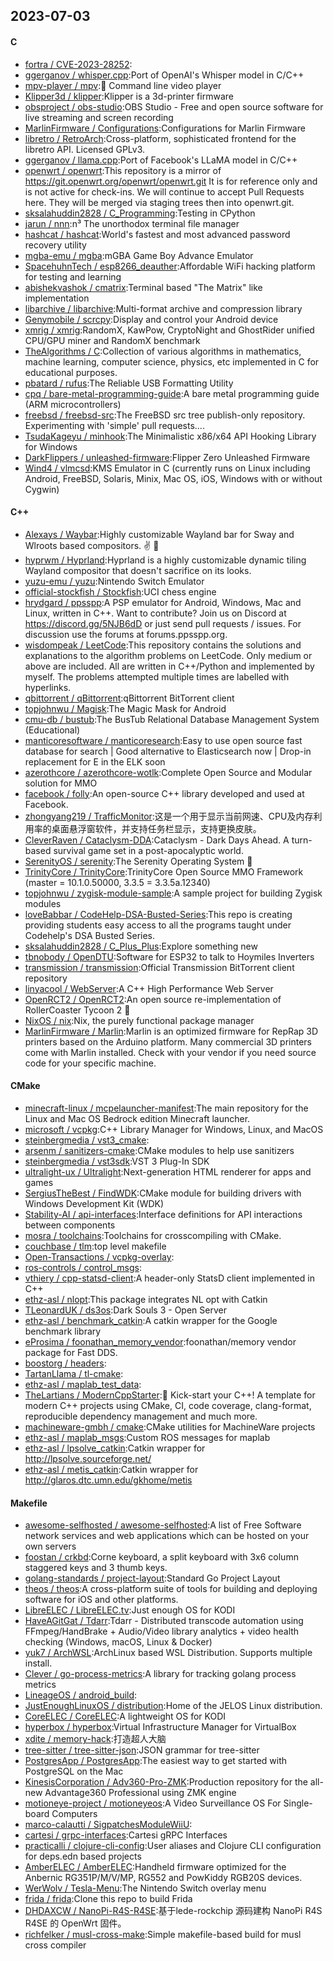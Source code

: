 ## 2023-07-03

#### C
* [fortra / CVE-2023-28252](https://github.com/fortra/CVE-2023-28252):
* [ggerganov / whisper.cpp](https://github.com/ggerganov/whisper.cpp):Port of OpenAI's Whisper model in C/C++
* [mpv-player / mpv](https://github.com/mpv-player/mpv):🎥 Command line video player
* [Klipper3d / klipper](https://github.com/Klipper3d/klipper):Klipper is a 3d-printer firmware
* [obsproject / obs-studio](https://github.com/obsproject/obs-studio):OBS Studio - Free and open source software for live streaming and screen recording
* [MarlinFirmware / Configurations](https://github.com/MarlinFirmware/Configurations):Configurations for Marlin Firmware
* [libretro / RetroArch](https://github.com/libretro/RetroArch):Cross-platform, sophisticated frontend for the libretro API. Licensed GPLv3.
* [ggerganov / llama.cpp](https://github.com/ggerganov/llama.cpp):Port of Facebook's LLaMA model in C/C++
* [openwrt / openwrt](https://github.com/openwrt/openwrt):This repository is a mirror of https://git.openwrt.org/openwrt/openwrt.git It is for reference only and is not active for check-ins. We will continue to accept Pull Requests here. They will be merged via staging trees then into openwrt.git.
* [sksalahuddin2828 / C_Programming](https://github.com/sksalahuddin2828/C_Programming):Testing in CPython
* [jarun / nnn](https://github.com/jarun/nnn):n³ The unorthodox terminal file manager
* [hashcat / hashcat](https://github.com/hashcat/hashcat):World's fastest and most advanced password recovery utility
* [mgba-emu / mgba](https://github.com/mgba-emu/mgba):mGBA Game Boy Advance Emulator
* [SpacehuhnTech / esp8266_deauther](https://github.com/SpacehuhnTech/esp8266_deauther):Affordable WiFi hacking platform for testing and learning
* [abishekvashok / cmatrix](https://github.com/abishekvashok/cmatrix):Terminal based "The Matrix" like implementation
* [libarchive / libarchive](https://github.com/libarchive/libarchive):Multi-format archive and compression library
* [Genymobile / scrcpy](https://github.com/Genymobile/scrcpy):Display and control your Android device
* [xmrig / xmrig](https://github.com/xmrig/xmrig):RandomX, KawPow, CryptoNight and GhostRider unified CPU/GPU miner and RandomX benchmark
* [TheAlgorithms / C](https://github.com/TheAlgorithms/C):Collection of various algorithms in mathematics, machine learning, computer science, physics, etc implemented in C for educational purposes.
* [pbatard / rufus](https://github.com/pbatard/rufus):The Reliable USB Formatting Utility
* [cpq / bare-metal-programming-guide](https://github.com/cpq/bare-metal-programming-guide):A bare metal programming guide (ARM microcontrollers)
* [freebsd / freebsd-src](https://github.com/freebsd/freebsd-src):The FreeBSD src tree publish-only repository. Experimenting with 'simple' pull requests....
* [TsudaKageyu / minhook](https://github.com/TsudaKageyu/minhook):The Minimalistic x86/x64 API Hooking Library for Windows
* [DarkFlippers / unleashed-firmware](https://github.com/DarkFlippers/unleashed-firmware):Flipper Zero Unleashed Firmware
* [Wind4 / vlmcsd](https://github.com/Wind4/vlmcsd):KMS Emulator in C (currently runs on Linux including Android, FreeBSD, Solaris, Minix, Mac OS, iOS, Windows with or without Cygwin)

#### C++
* [Alexays / Waybar](https://github.com/Alexays/Waybar):Highly customizable Wayland bar for Sway and Wlroots based compositors.
✌️
🎉
* [hyprwm / Hyprland](https://github.com/hyprwm/Hyprland):Hyprland is a highly customizable dynamic tiling Wayland compositor that doesn't sacrifice on its looks.
* [yuzu-emu / yuzu](https://github.com/yuzu-emu/yuzu):Nintendo Switch Emulator
* [official-stockfish / Stockfish](https://github.com/official-stockfish/Stockfish):UCI chess engine
* [hrydgard / ppsspp](https://github.com/hrydgard/ppsspp):A PSP emulator for Android, Windows, Mac and Linux, written in C++. Want to contribute? Join us on Discord at https://discord.gg/5NJB6dD or just send pull requests / issues. For discussion use the forums at forums.ppsspp.org.
* [wisdompeak / LeetCode](https://github.com/wisdompeak/LeetCode):This repository contains the solutions and explanations to the algorithm problems on LeetCode. Only medium or above are included. All are written in C++/Python and implemented by myself. The problems attempted multiple times are labelled with hyperlinks.
* [qbittorrent / qBittorrent](https://github.com/qbittorrent/qBittorrent):qBittorrent BitTorrent client
* [topjohnwu / Magisk](https://github.com/topjohnwu/Magisk):The Magic Mask for Android
* [cmu-db / bustub](https://github.com/cmu-db/bustub):The BusTub Relational Database Management System (Educational)
* [manticoresoftware / manticoresearch](https://github.com/manticoresoftware/manticoresearch):Easy to use open source fast database for search | Good alternative to Elasticsearch now | Drop-in replacement for E in the ELK soon
* [azerothcore / azerothcore-wotlk](https://github.com/azerothcore/azerothcore-wotlk):Complete Open Source and Modular solution for MMO
* [facebook / folly](https://github.com/facebook/folly):An open-source C++ library developed and used at Facebook.
* [zhongyang219 / TrafficMonitor](https://github.com/zhongyang219/TrafficMonitor):这是一个用于显示当前网速、CPU及内存利用率的桌面悬浮窗软件，并支持任务栏显示，支持更换皮肤。
* [CleverRaven / Cataclysm-DDA](https://github.com/CleverRaven/Cataclysm-DDA):Cataclysm - Dark Days Ahead. A turn-based survival game set in a post-apocalyptic world.
* [SerenityOS / serenity](https://github.com/SerenityOS/serenity):The Serenity Operating System 🐞
* [TrinityCore / TrinityCore](https://github.com/TrinityCore/TrinityCore):TrinityCore Open Source MMO Framework (master = 10.1.0.50000, 3.3.5 = 3.3.5a.12340)
* [topjohnwu / zygisk-module-sample](https://github.com/topjohnwu/zygisk-module-sample):A sample project for building Zygisk modules
* [loveBabbar / CodeHelp-DSA-Busted-Series](https://github.com/loveBabbar/CodeHelp-DSA-Busted-Series):This repo is creating providing students easy access to all the programs taught under Codehelp's DSA Busted Series.
* [sksalahuddin2828 / C_Plus_Plus](https://github.com/sksalahuddin2828/C_Plus_Plus):Explore something new
* [tbnobody / OpenDTU](https://github.com/tbnobody/OpenDTU):Software for ESP32 to talk to Hoymiles Inverters
* [transmission / transmission](https://github.com/transmission/transmission):Official Transmission BitTorrent client repository
* [linyacool / WebServer](https://github.com/linyacool/WebServer):A C++ High Performance Web Server
* [OpenRCT2 / OpenRCT2](https://github.com/OpenRCT2/OpenRCT2):An open source re-implementation of RollerCoaster Tycoon 2
🎢
* [NixOS / nix](https://github.com/NixOS/nix):Nix, the purely functional package manager
* [MarlinFirmware / Marlin](https://github.com/MarlinFirmware/Marlin):Marlin is an optimized firmware for RepRap 3D printers based on the Arduino platform. Many commercial 3D printers come with Marlin installed. Check with your vendor if you need source code for your specific machine.

#### CMake
* [minecraft-linux / mcpelauncher-manifest](https://github.com/minecraft-linux/mcpelauncher-manifest):The main repository for the Linux and Mac OS Bedrock edition Minecraft launcher.
* [microsoft / vcpkg](https://github.com/microsoft/vcpkg):C++ Library Manager for Windows, Linux, and MacOS
* [steinbergmedia / vst3_cmake](https://github.com/steinbergmedia/vst3_cmake):
* [arsenm / sanitizers-cmake](https://github.com/arsenm/sanitizers-cmake):CMake modules to help use sanitizers
* [steinbergmedia / vst3sdk](https://github.com/steinbergmedia/vst3sdk):VST 3 Plug-In SDK
* [ultralight-ux / Ultralight](https://github.com/ultralight-ux/Ultralight):Next-generation HTML renderer for apps and games
* [SergiusTheBest / FindWDK](https://github.com/SergiusTheBest/FindWDK):CMake module for building drivers with Windows Development Kit (WDK)
* [Stability-AI / api-interfaces](https://github.com/Stability-AI/api-interfaces):Interface definitions for API interactions between components
* [mosra / toolchains](https://github.com/mosra/toolchains):Toolchains for crosscompiling with CMake.
* [couchbase / tlm](https://github.com/couchbase/tlm):top level makefile
* [Open-Transactions / vcpkg-overlay](https://github.com/Open-Transactions/vcpkg-overlay):
* [ros-controls / control_msgs](https://github.com/ros-controls/control_msgs):
* [vthiery / cpp-statsd-client](https://github.com/vthiery/cpp-statsd-client):A header-only StatsD client implemented in C++
* [ethz-asl / nlopt](https://github.com/ethz-asl/nlopt):This package integrates NL opt with Catkin
* [TLeonardUK / ds3os](https://github.com/TLeonardUK/ds3os):Dark Souls 3 - Open Server
* [ethz-asl / benchmark_catkin](https://github.com/ethz-asl/benchmark_catkin):A catkin wrapper for the Google benchmark library
* [eProsima / foonathan_memory_vendor](https://github.com/eProsima/foonathan_memory_vendor):foonathan/memory vendor package for Fast DDS.
* [boostorg / headers](https://github.com/boostorg/headers):
* [TartanLlama / tl-cmake](https://github.com/TartanLlama/tl-cmake):
* [ethz-asl / maplab_test_data](https://github.com/ethz-asl/maplab_test_data):
* [TheLartians / ModernCppStarter](https://github.com/TheLartians/ModernCppStarter):🚀 Kick-start your C++! A template for modern C++ projects using CMake, CI, code coverage, clang-format, reproducible dependency management and much more.
* [machineware-gmbh / cmake](https://github.com/machineware-gmbh/cmake):CMake utilities for MachineWare projects
* [ethz-asl / maplab_msgs](https://github.com/ethz-asl/maplab_msgs):Custom ROS messages for maplab
* [ethz-asl / lpsolve_catkin](https://github.com/ethz-asl/lpsolve_catkin):Catkin wrapper for http://lpsolve.sourceforge.net/
* [ethz-asl / metis_catkin](https://github.com/ethz-asl/metis_catkin):Catkin wrapper for http://glaros.dtc.umn.edu/gkhome/metis

#### Makefile
* [awesome-selfhosted / awesome-selfhosted](https://github.com/awesome-selfhosted/awesome-selfhosted):A list of Free Software network services and web applications which can be hosted on your own servers
* [foostan / crkbd](https://github.com/foostan/crkbd):Corne keyboard, a split keyboard with 3x6 column staggered keys and 3 thumb keys.
* [golang-standards / project-layout](https://github.com/golang-standards/project-layout):Standard Go Project Layout
* [theos / theos](https://github.com/theos/theos):A cross-platform suite of tools for building and deploying software for iOS and other platforms.
* [LibreELEC / LibreELEC.tv](https://github.com/LibreELEC/LibreELEC.tv):Just enough OS for KODI
* [HaveAGitGat / Tdarr](https://github.com/HaveAGitGat/Tdarr):Tdarr - Distributed transcode automation using FFmpeg/HandBrake + Audio/Video library analytics + video health checking (Windows, macOS, Linux & Docker)
* [yuk7 / ArchWSL](https://github.com/yuk7/ArchWSL):ArchLinux based WSL Distribution. Supports multiple install.
* [Clever / go-process-metrics](https://github.com/Clever/go-process-metrics):A library for tracking golang process metrics
* [LineageOS / android_build](https://github.com/LineageOS/android_build):
* [JustEnoughLinuxOS / distribution](https://github.com/JustEnoughLinuxOS/distribution):Home of the JELOS Linux distribution.
* [CoreELEC / CoreELEC](https://github.com/CoreELEC/CoreELEC):A lightweight OS for KODI
* [hyperbox / hyperbox](https://github.com/hyperbox/hyperbox):Virtual Infrastructure Manager for VirtualBox
* [xdite / memory-hack](https://github.com/xdite/memory-hack):打造超人大脑
* [tree-sitter / tree-sitter-json](https://github.com/tree-sitter/tree-sitter-json):JSON grammar for tree-sitter
* [PostgresApp / PostgresApp](https://github.com/PostgresApp/PostgresApp):The easiest way to get started with PostgreSQL on the Mac
* [KinesisCorporation / Adv360-Pro-ZMK](https://github.com/KinesisCorporation/Adv360-Pro-ZMK):Production repository for the all-new Advantage360 Professional using ZMK engine
* [motioneye-project / motioneyeos](https://github.com/motioneye-project/motioneyeos):A Video Surveillance OS For Single-board Computers
* [marco-calautti / SigpatchesModuleWiiU](https://github.com/marco-calautti/SigpatchesModuleWiiU):
* [cartesi / grpc-interfaces](https://github.com/cartesi/grpc-interfaces):Cartesi gRPC Interfaces
* [practicalli / clojure-cli-config](https://github.com/practicalli/clojure-cli-config):User aliases and Clojure CLI configuration for deps.edn based projects
* [AmberELEC / AmberELEC](https://github.com/AmberELEC/AmberELEC):Handheld firmware optimized for the Anbernic RG351P/M/V/MP, RG552 and PowKiddy RGB20S devices.
* [WerWolv / Tesla-Menu](https://github.com/WerWolv/Tesla-Menu):The Nintendo Switch overlay menu
* [frida / frida](https://github.com/frida/frida):Clone this repo to build Frida
* [DHDAXCW / NanoPi-R4S-R4SE](https://github.com/DHDAXCW/NanoPi-R4S-R4SE):基于lede-rockchip 源码建构 NanoPi R4S R4SE 的 OpenWrt 固件。
* [richfelker / musl-cross-make](https://github.com/richfelker/musl-cross-make):Simple makefile-based build for musl cross compiler
